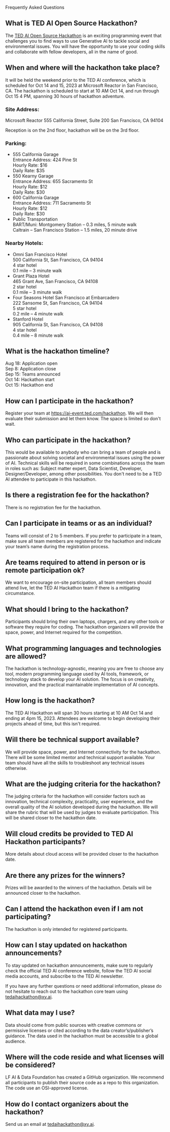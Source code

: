 Frequently Asked Questions

## What is TED AI Open Source Hackathon?
The [TED AI Open Source Hackathon](https://ai-event.ted.com/hackathon) is an exciting programming event that challenges you to find ways to use Generative AI to tackle social and environmental issues. You will have the opportunity to use your coding skills and collaborate with fellow developers, all in the name of good.

## When and where will the hackathon take place?
It will be held the weekend prior to the TED AI conference, which is scheduled for Oct 14 and 15, 2023 at Microsoft Reactor in San Francisco, CA. The hackathon is scheduled to start at 10 AM Oct 14, and run through Oct 15 4 PM, spanning 30 hours of hackathon adventure. 

### Site Address: 
Microsoft Reactor 
555 California Street, Suite 200 
San Francisco, CA 94104 

Reception is on the 2nd floor, hackathon will be on the 3rd floor. 

### Parking: 

 - 555 California Garage  
   Entrance Address: 424 Pine St  
   Hourly Rate: $16  
   Daily Rate: $35  
 - 550 Kearny Garage  
   Entrance Address: 655 Sacramento St  
   Hourly Rate: $12  
   Daily Rate: $30  
- 600 California Garage  
   Entrance Address: 711 Sacramento St  
   Hourly Rate: $12  
   Daily Rate: $30   
- Public Transportation  
   BART/Muni: Montgomery Station – 0.3 miles, 5 minute walk  
   Caltrain – San Francisco Station – 1.5 miles, 20 minute drive  

### Nearby Hotels:

- Omni San Francisco Hotel  
   500 California St, San Francisco, CA 94104  
   4 star hotel  
   0.1 mile – 3 minute walk  
- Grant Plaza Hotel  
   465 Grant Ave, San Francisco, CA 94108  
   2 star hotel  
   0.1 mile – 3 minute walk  
- Four Seasons Hotel San Francisco at Embarcadero  
   222 Sansome St, San Francisco, CA 94104  
   5 star hotel  
   0.2 mile – 4 minute walk  
- Stanford Hotel  
   905 California St, San Francisco, CA 94108  
   4 star hotel  
   0.4 mile – 8 minute walk  


## What is the hackathon timeline?

Aug 18: Application open  
Sep 8: Application close  
Sep 15: Teams announced  
Oct 14: Hackathon start  
Oct 15:  Hackathon end  

## How can I participate in the hackathon?
Register your team at https://ai-event.ted.com/hackathon.  We will then evaluate their submission and let them know. The space is limited so don't wait.

## Who can participate in the hackathon?
This would be available to anybody who can bring a team of people and is passionate about solving societal and environmental issues using the power of AI. Technical skills will be required in some combinations across the team in roles such as: Subject matter expert,  Data Scientist,  Developer, Designer/Developer, among other possibilities. You don't need to be a TED AI attendee to participate in this hackathon. 

## Is there a registration fee for the hackathon?
There is no registration fee for the hackathon.

## Can I participate in teams or as an individual?
Teams will consist of 2 to 5 members. If you prefer to participate in a team, make sure all team members are registered for the hackathon and indicate your team’s name during the registration process.

## Are teams required to attend in person or is remote participation ok?
We want to encourage on-site participation, all team members should attend live, let the TED AI Hackathon team if there is a mitigating circumstance.

## What should I bring to the hackathon?
Participants should bring their own laptops, chargers, and any other tools or software they require for coding. The hackathon organizers will provide the space, power, and Internet required for the competition.

## What programming languages and technologies are allowed?
The hackathon is technology-agnostic, meaning you are free to choose any tool, modern programming language used by AI tools, framework, or technology stack to develop your AI solution. The focus is on creativity, innovation, and the practical maintainable implementation of AI concepts.

## How long is the hackathon?
The TED AI Hackathon will span 30 hours starting at 10 AM Oct 14 and ending at 4pm 15, 2023. Attendees are welcome to begin developing their projects ahead of time, but this isn't required.

## Will there be technical support available?
We will provide space, power, and Internet connectivity for the hackathon. There will be some limited mentor and technical support available. Your team should have all the skills to troubleshoot any technical issues otherwise.

## What are the judging criteria for the hackathon?
The judging criteria for the hackathon will consider factors such as innovation, technical complexity, practicality, user experience, and the overall quality of the AI solution developed during the hackathon. We will share the rubric that will be used by judges to evaluate participation. This will be shared closer to the hackathon date.

## Will cloud credits be provided to TED AI Hackathon participants?
More details about cloud access will be provided closer to the hackathon date.

## Are there any prizes for the winners?
Prizes will be awarded to the winners of the hackathon. Details will be announced closer to the hackathon.

## Can I attend the hackathon even if I am not participating?
The hackathon is only intended for registered participants.

## How can I stay updated on hackathon announcements?
To stay updated on hackathon announcements, make sure to regularly check the official TED AI conference website, follow the TED AI social media accounts, and subscribe to the TED AI newsletter.  

If you have any further questions or need additional information, please do not hesitate to reach out to the hackathon core team using tedaihackathon@xy.ai.

## What data may I use?
Data should come from public sources with creative commons or permissive licenses or cited according to the data creator’s/publisher’s guidance. The data used in the hackathon must be accessible to a global audience. 

## Where will the code reside and what licenses will be considered?
LF AI & Data Foundation has created a GitHub organization. We recommend all participants to publish their source code as a repo to this organization. The code use an OSI-approved license.

## How do I contact organizers about the hackathon?
Send us an email at tedaihackathon@xy.ai.
